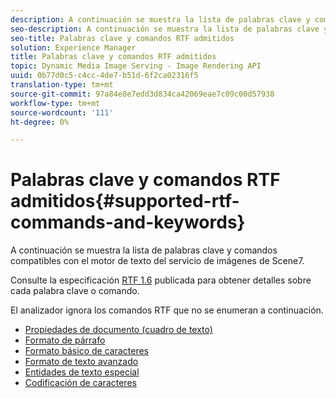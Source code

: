 ```yaml
---
description: A continuación se muestra la lista de palabras clave y comandos compatibles con el motor de texto del servicio de imágenes de Scene7.
seo-description: A continuación se muestra la lista de palabras clave y comandos compatibles con el motor de texto del servicio de imágenes de Scene7.
seo-title: Palabras clave y comandos RTF admitidos
solution: Experience Manager
title: Palabras clave y comandos RTF admitidos
topic: Dynamic Media Image Serving - Image Rendering API
uuid: 0b77d0c5-c4cc-4de7-b51d-6f2ca02316f5
translation-type: tm+mt
source-git-commit: 97a84e8e7edd3d834ca42069eae7c09c00d57938
workflow-type: tm+mt
source-wordcount: '111'
ht-degree: 0%

---
```



# Palabras clave y comandos RTF admitidos{#supported-rtf-commands-and-keywords}

A continuación se muestra la lista de palabras clave y comandos compatibles con el motor de texto del servicio de imágenes de Scene7.

Consulte la especificación [RTF 1.6](http://msdn.microsoft.com/en-us/library/aa140277%28v=office.10%29.aspx) publicada para obtener detalles sobre cada palabra clave o comando.

El analizador ignora los comandos RTF que no se enumeran a continuación.

* [Propiedades de documento (cuadro de texto)](r-document-text-box-properties.md)
* [Formato de párrafo](r-paragraph-formatting.md)
* [Formato básico de caracteres](r-basic-character-formatting.md)
* [Formato de texto avanzado](r-advanced-text-formatting.md)
* [Entidades de texto especial](r-special-text-entities.md)
* [Codificación de caracteres](r-is-http-character-encoding.md)

